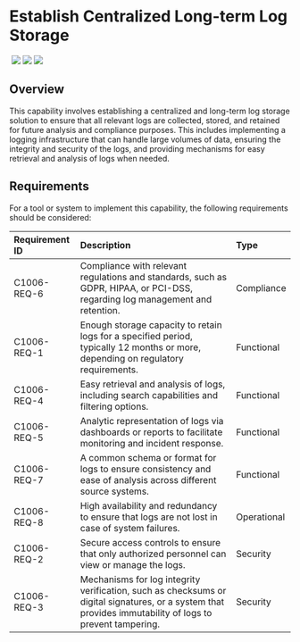 # Establish Centralized Long-term Log Storage
&nbsp;![](https://img.shields.io/badge/ID-C1006-blue)&nbsp;![](https://img.shields.io/badge/Phase-Preparation_%28P0001%29-blue)&nbsp;![](https://img.shields.io/badge/Category-General-blue)
## Overview
This capability involves establishing a centralized and long-term log storage solution to ensure that all relevant logs are collected, stored, and retained for future analysis and compliance purposes. This includes implementing a logging infrastructure that can handle large volumes of data, ensuring the integrity and security of the logs, and providing mechanisms for easy retrieval and analysis of logs when needed.

## Requirements
For a tool or system to implement this capability, the following requirements should be considered:

| Requirement ID | Description | Type |
| :--- | :--- | :--- |
| C1006-REQ-6 | Compliance with relevant regulations and standards, such as GDPR, HIPAA, or PCI-DSS, regarding log management and retention. | Compliance|
| C1006-REQ-1 | Enough storage capacity to retain logs for a specified period, typically 12 months or more, depending on regulatory requirements. | Functional|
| C1006-REQ-4 | Easy retrieval and analysis of logs, including search capabilities and filtering options. | Functional|
| C1006-REQ-5 | Analytic representation of logs via dashboards or reports to facilitate monitoring and incident response. | Functional|
| C1006-REQ-7 | A common schema or format for logs to ensure consistency and ease of analysis across different source systems. | Functional|
| C1006-REQ-8 | High availability and redundancy to ensure that logs are not lost in case of system failures. | Operational|
| C1006-REQ-2 | Secure access controls to ensure that only authorized personnel can view or manage the logs. | Security|
| C1006-REQ-3 | Mechanisms for log integrity verification, such as checksums or digital signatures, or a system that provides immutability of logs to prevent tampering. | Security|